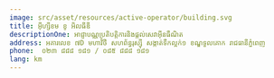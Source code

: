 ```yaml
---
image: src/asset/resources/active-operator/building.svg
title: អ៊ីហ្សីខម ខូ អិលធីឌី
descriptionOne: អាជ្ញាបណ្ណប្រតិបត្តិការនិងផ្តល់សេវាអ៊ីនធឺណិត
address: អគារលេខ ៧D មហាវិថី សហព័ន្ធរុស្ស៊ី សង្កាត់ទឹកល្អក់១ ខណ្ឌទួលគោក រាជធានីភ្នំពេញ
phone: 	០២៣ ៨៨៨ ១៨១ / ០៨៥ ៨៨៨ ១៨១
lang: km
---
```

